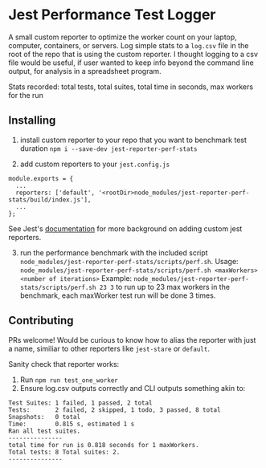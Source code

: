 # Jest Performance Test Logger

A small custom reporter to optimize the worker count on your laptop, computer, containers, or servers. 
Log simple stats to a `log.csv` file in the root of the repo that is using the custom reporter.
I thought logging to a csv file would be useful, if user wanted to keep info beyond the command line output, for analysis in a spreadsheet program.

Stats recorded: total tests, total suites, total time in seconds, max workers for the run 

## Installing
1. install custom reporter to your repo that you want to benchmark test duration 
`npm i --save-dev jest-reporter-perf-stats`

2. add custom reporters to your `jest.config.js` 
```
module.exports = {
  ...
  reporters: ['default', '<rootDir>node_modules/jest-reporter-perf-stats/build/index.js'],
  ...
};
```
See Jest's [documentation](https://jestjs.io/docs/en/configuration#reporters-arraymodulename--modulename-options) for more background on adding custom jest reporters.

3. run the performance benchmark with the included script `node_modules/jest-reporter-perf-stats/scripts/perf.sh`. 
Usage: `node_modules/jest-reporter-perf-stats/scripts/perf.sh <maxWorkers> <number of iterations>` 
Example: `node_modules/jest-reporter-perf-stats/scripts/perf.sh 23 3` to run up to 23 max workers in the benchmark, each maxWorker test run will be done 3 times. 

## Contributing
PRs welcome!  Would be curious to know how to alias the reporter with just a name, similiar to other reporters like `jest-stare` or `default`.

Sanity check that reporter works:
1. Run `npm run test_one_worker`
2. Ensure log.csv outputs correctly and CLI outputs something akin to:

```
Test Suites: 1 failed, 1 passed, 2 total
Tests:       2 failed, 2 skipped, 1 todo, 3 passed, 8 total
Snapshots:   0 total
Time:        0.815 s, estimated 1 s
Ran all test suites.
---------------
total time for run is 0.818 seconds for 1 maxWorkers.
Total tests: 8 Total suites: 2.
---------------
```